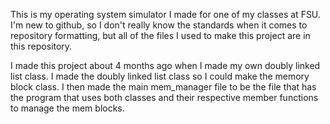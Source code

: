This is my operating system simulator I made for one of my classes at FSU. I'm new to github, so I don't really know the
standards when it comes to repository formatting, but all of the files I used to make this project are in this repository.

I made this project about 4 months ago when I made my own doubly linked list class. I made the doubly linked list class so
I could make the memory block class. I then made the main mem_manager file to be the file that has the program that uses both
classes and their respective member functions to manage the mem blocks.
